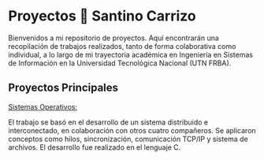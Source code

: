 # Proyectos 🚀 Santino Carrizo

Bienvenidos a mi repositorio de proyectos. Aquí encontrarán una recopilación de trabajos realizados, tanto de forma colaborativa como individual, a lo largo de mi trayectoria académica en Ingeniería en Sistemas de Información en la Universidad Tecnológica Nacional (UTN FRBA).




## Proyectos Principales



[Sistemas Operativos:](https://github.com/matiassingers/awesome-readme)

El trabajo se basó en el desarrollo de un sistema distribuido e interconectado, en colaboración con otros cuatro compañeros. Se aplicaron conceptos como hilos, sincronización, comunicación TCP/IP y sistema de archivos. El desarrollo fue realizado en el lenguaje C.

